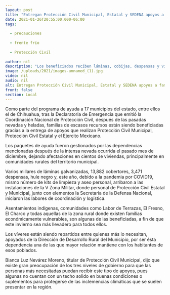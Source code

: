 ```yaml
---
layout: post
title: "Entregan Protección Civil Municipal, Estatal y SEDENA apoyos a familias tras Declaratoria de Emergencia por nevada"
date: 2021-01-26T20:55:00.000-06:00
tags:
  
  - precauciones
  
  - frente frío
  
  - Protección Civil
  
author: nil
description: "Los beneficiados reciben láminas, cobijas, despensas y víveres de higiene como parte del Programa Nacional de Protección Civil"
image: /uploads/2021/images-unnamed_(1).jpg
video: nil
audio: nil
alt: Entregan Protección Civil Municipal, Estatal y SEDENA apoyos a familias tras Declaratoria de Emergencia por nevada
front: false
section: Local
---
```


Como parte del programa de ayuda a 17 municipios del estado, entre ellos el de Chihuahua, tras la Declaratoria de Emergencia que emitió la Coordinación Nacional de Protección Civil, después de las pasadas nevadas y heladas, familias de escasos recursos están siendo beneficiadas gracias a la entrega de apoyos que realizan Protección Civil Municipal, Protección Civil Estatal y el Ejercito Mexicano.

Los paquetes de ayuda fueron gestionados por las dependencias mencionadas después de la intensa nevada ocurrida el pasado mes de diciembre, dejando afectaciones en cientos de viviendas, principalmente en comunidades rurales del territorio municipal.

Varios millares de láminas galvanizadas, 13,882 cobertores, 3,471 despensas, hule negro y, este año, debido a la pandemia por COVID19, mismo número de kits de limpieza y aseo personal, arribaron a las instalaciones de la V Zona Militar, donde personal de Protección Civil Estatal y Municipal, junto con elementos la Secretaría de la Defensa Nacional, iniciaron las labores de coordinación y logística.

Asentamientos indígenas, comunidades como Labor de Terrazas, El Fresno, El Charco y todas aquellas de la zona rural donde existen familias económicamente vulnerables, son algunas de las beneficiadas, a fin de que este invierno sea más llevadero para todos ellos.

Los víveres están siendo repartidos entre quienes más lo necesitan, apoyados de la Dirección de Desarrollo Rural del Municipio, por ser ésta dependencia una de las que mayor relación mantiene con los habitantes de esos poblados.

Bianca Luz Nevárez Moreno, titular de Protección Civil Municipal, dijo que existe gran preocupación de los tres niveles de gobierno para que las personas más necesitadas puedan recibir este tipo de apoyos, pues algunas no cuentan con un techo solido en buenas condiciones o suplementos para protegerse de las inclemencias climáticas que se suelen presentar en la región.